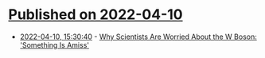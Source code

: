 # [Published on 2022-04-10](index.md)

* [2022-04-10, 15:30:40](https://news.ycombinator.com/item?id=30977931) - [Why Scientists Are Worried About the W Boson: 'Something Is Amiss'](https://www.cnet.com/science/why-scientists-are-worried-about-the-w-boson-something-is-amiss/)
